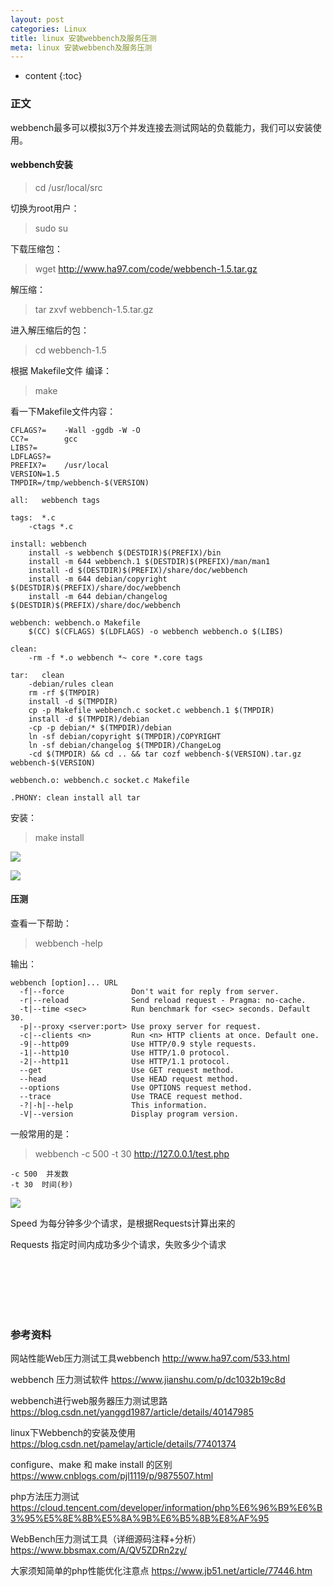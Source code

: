 ```yaml
---
layout: post
categories: Linux
title: linux 安装webbench及服务压测
meta: linux 安装webbench及服务压测
---
```

* content
{:toc}

### 正文

webbench最多可以模拟3万个并发连接去测试网站的负载能力，我们可以安装使用。

#### webbench安装

> cd /usr/local/src

切换为root用户：

> sudo su

下载压缩包：

> wget http://www.ha97.com/code/webbench-1.5.tar.gz

解压缩：

> tar zxvf webbench-1.5.tar.gz

进入解压缩后的包：

> cd webbench-1.5

根据 Makefile文件 编译：

> make

看一下Makefile文件内容：
```
CFLAGS?=	-Wall -ggdb -W -O
CC?=		gcc
LIBS?=
LDFLAGS?=
PREFIX?=	/usr/local
VERSION=1.5
TMPDIR=/tmp/webbench-$(VERSION)

all:   webbench tags

tags:  *.c
	-ctags *.c

install: webbench
	install -s webbench $(DESTDIR)$(PREFIX)/bin	
	install -m 644 webbench.1 $(DESTDIR)$(PREFIX)/man/man1	
	install -d $(DESTDIR)$(PREFIX)/share/doc/webbench
	install -m 644 debian/copyright $(DESTDIR)$(PREFIX)/share/doc/webbench
	install -m 644 debian/changelog $(DESTDIR)$(PREFIX)/share/doc/webbench

webbench: webbench.o Makefile
	$(CC) $(CFLAGS) $(LDFLAGS) -o webbench webbench.o $(LIBS) 

clean:
	-rm -f *.o webbench *~ core *.core tags
	
tar:   clean
	-debian/rules clean
	rm -rf $(TMPDIR)
	install -d $(TMPDIR)
	cp -p Makefile webbench.c socket.c webbench.1 $(TMPDIR)
	install -d $(TMPDIR)/debian
	-cp -p debian/* $(TMPDIR)/debian
	ln -sf debian/copyright $(TMPDIR)/COPYRIGHT
	ln -sf debian/changelog $(TMPDIR)/ChangeLog
	-cd $(TMPDIR) && cd .. && tar cozf webbench-$(VERSION).tar.gz webbench-$(VERSION)

webbench.o:	webbench.c socket.c Makefile

.PHONY: clean install all tar
```

安装：

> make install

![]({{site.baseurl}}/images/20200609/20200609111105.png)

![]({{site.baseurl}}/images/20200609/20200609111156.png)

#### 压测

查看一下帮助：

> webbench -help

输出：

```
webbench [option]... URL
  -f|--force               Don't wait for reply from server.
  -r|--reload              Send reload request - Pragma: no-cache.
  -t|--time <sec>          Run benchmark for <sec> seconds. Default 30.
  -p|--proxy <server:port> Use proxy server for request.
  -c|--clients <n>         Run <n> HTTP clients at once. Default one.
  -9|--http09              Use HTTP/0.9 style requests.
  -1|--http10              Use HTTP/1.0 protocol.
  -2|--http11              Use HTTP/1.1 protocol.
  --get                    Use GET request method.
  --head                   Use HEAD request method.
  --options                Use OPTIONS request method.
  --trace                  Use TRACE request method.
  -?|-h|--help             This information.
  -V|--version             Display program version.
```

一般常用的是：

> webbench -c 500 -t 30 http://127.0.0.1/test.php

```
-c 500  并发数
-t 30  时间(秒)
```

![]({{site.baseurl}}/images/20200609/20200609111332.png)

Speed 为每分钟多少个请求，是根据Requests计算出来的

Requests 指定时间内成功多少个请求，失败多少个请求


<br/><br/><br/><br/><br/>
### 参考资料

网站性能Web压力测试工具webbench <http://www.ha97.com/533.html>

webbench 压力测试软件 <https://www.jianshu.com/p/dc1032b19c8d>

webbench进行web服务器压力测试思路 <https://blog.csdn.net/yanggd1987/article/details/40147985>

linux下Webbench的安装及使用 <https://blog.csdn.net/pamelay/article/details/77401374>

configure、make 和 make install 的区别 <https://www.cnblogs.com/pjl1119/p/9875507.html>

php方法压力测试 <https://cloud.tencent.com/developer/information/php%E6%96%B9%E6%B3%95%E5%8E%8B%E5%8A%9B%E6%B5%8B%E8%AF%95>

WebBench压力测试工具（详细源码注释+分析） <https://www.bbsmax.com/A/QV5ZDRn2zy/>

大家须知简单的php性能优化注意点 <https://www.jb51.net/article/77446.htm>
